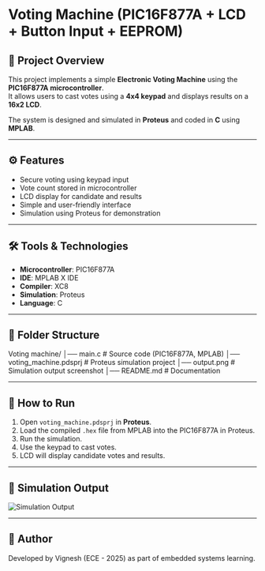 # Voting Machine (PIC16F877A + LCD + Button Input + EEPROM)

## 📌 Project Overview
This project implements a simple **Electronic Voting Machine** using the **PIC16F877A microcontroller**.  
It allows users to cast votes using a **4x4 keypad** and displays results on a **16x2 LCD**.  

The system is designed and simulated in **Proteus** and coded in **C** using **MPLAB**.

---

## ⚙️ Features
- Secure voting using keypad input
- Vote count stored in microcontroller
- LCD display for candidate and results
- Simple and user-friendly interface
- Simulation using Proteus for demonstration

---

## 🛠️ Tools & Technologies
- **Microcontroller**: PIC16F877A  
- **IDE**: MPLAB X IDE  
- **Compiler**: XC8  
- **Simulation**: Proteus  
- **Language**: C  

---

## 📂 Folder Structure
Voting machine/
│── main.c # Source code (PIC16F877A, MPLAB)
│── voting_machine.pdsprj # Proteus simulation project
│── output.png # Simulation output screenshot
│── README.md # Documentation


---

## 🚀 How to Run
1. Open `voting_machine.pdsprj` in **Proteus**.  
2. Load the compiled `.hex` file from MPLAB into the PIC16F877A in Proteus.  
3. Run the simulation.  
4. Use the keypad to cast votes.  
5. LCD will display candidate votes and results.

---

## 📸 Simulation Output
![Simulation Output](output.png)

---

## 👤 Author
Developed by Vignesh (ECE - 2025) as part of embedded systems learning.

